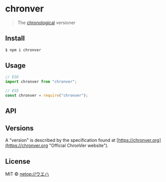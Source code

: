 # chronver

> The [chronological](https://chronver.org "Official ChronVer website") versioner



## Install

```bash
$ npm i chronver
```

## Usage

```js
// ES6
import chronver from "chronver";
```

```js
// ES5
const chronver = require("chronver");
```

## API

## Versions

A "version" is described by the specification found at [https://chronver.org](https://chronver.org "Official ChronVer website").

## License

MIT © [netop://ウエハ](https://webb.page "Homepage of netop://ウエハ")
